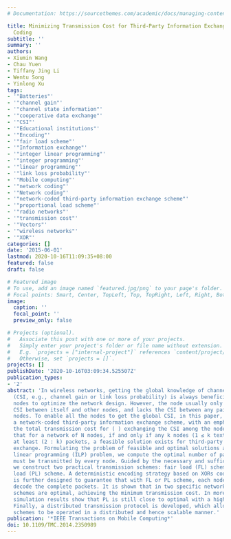 ```yaml
---
# Documentation: https://sourcethemes.com/academic/docs/managing-content/

title: Minimizing Transmission Cost for Third-Party Information Exchange with Network
  Coding
subtitle: ''
summary: ''
authors:
- Xiumin Wang
- Chau Yuen
- Tiffany Jing Li
- Wentu Song
- Yinlong Xu
tags:
- '"Batteries"'
- '"channel gain"'
- '"channel state information"'
- '"cooperative data exchange"'
- '"CSI"'
- '"Educational institutions"'
- '"Encoding"'
- '"fair load scheme"'
- '"Information exchange"'
- '"integer linear programming"'
- '"integer programming"'
- '"linear programming"'
- '"link loss probability"'
- '"Mobile computing"'
- '"network coding"'
- '"Network coding"'
- '"network-coded third-party information exchange scheme"'
- '"proportional load scheme"'
- '"radio networks"'
- '"transmission cost"'
- '"Vectors"'
- '"wireless networks"'
- '"XOR"'
categories: []
date: '2015-06-01'
lastmod: 2020-10-16T11:09:35+08:00
featured: false
draft: false

# Featured image
# To use, add an image named `featured.jpg/png` to your page's folder.
# Focal points: Smart, Center, TopLeft, Top, TopRight, Left, Right, BottomLeft, Bottom, BottomRight.
image:
  caption: ''
  focal_point: ''
  preview_only: false

# Projects (optional).
#   Associate this post with one or more of your projects.
#   Simply enter your project's folder or file name without extension.
#   E.g. `projects = ["internal-project"]` references `content/project/deep-learning/index.md`.
#   Otherwise, set `projects = []`.
projects: []
publishDate: '2020-10-16T03:09:34.525507Z'
publication_types:
- '2'
abstract: 'In wireless networks, getting the global knowledge of channel state information
  (CSI, e.g., channel gain or link loss probability) is always beneficial for the
  nodes to optimize the network design. However, the node usually only has the local
  CSI between itself and other nodes, and lacks the CSI between any pair of other
  nodes. To enable all the nodes to get the global CSI, in this paper, we propose
  a network-coded third-party information exchange scheme, with an emphasis on minimizing
  the total transmission cost for ( ) exchanging the CSI among the nodes. We show
  that for a network of N nodes, if and only if any k nodes (1 ≤ k textless; N) send
  at least (2 : k) packets, a feasible solution exists for third-party information
  exchange. Formulating the problem of feasible and optimal solutions as an integer
  linear programming (ILP) problem, we compute the optimal number of packets that
  must be transmitted by every node. Guided by the necessary and sufficient condition,
  we construct two practical transmission schemes: fair load (FL) scheme and proportional
  load (PL) scheme. A deterministic encoding strategy based on XORs coding over GF(2)
  is further designed to guarantee that with FL or PL scheme, each node finally can
  decode the complete packets. It is shown that in two specific networks, these two
  schemes are optimal, achieving the minimum transmission cost. In more general networks,
  simulation results show that PL is still close to optimal with a high probability.
  Finally, a distributed transmission protocol is developed, which allows FL and PL
  schemes to be operated in a distributed and hence scalable manner.'
publication: '*IEEE Transactions on Mobile Computing*'
doi: 10.1109/TMC.2014.2350989
---
```

